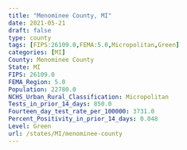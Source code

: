 ```yaml
---
title: "Menominee County, MI"
date: 2021-05-21
draft: false
type: county
tags: [FIPS:26109.0,FEMA:5.0,Micropolitan,Green]
categories: [MI]
County: Menominee County
State: MI
FIPS: 26109.0
FEMA_Region: 5.0
Population: 22780.0
NCHS_Urban_Rural_Classification: Micropolitan
Tests_in_prior_14_days: 850.0
Fourteen_day_test_rate_per_100000: 3731.0
Percent_Positivity_in_prior_14_days: 0.048
Level: Green
url: /states/MI/menominee-county
---
```




